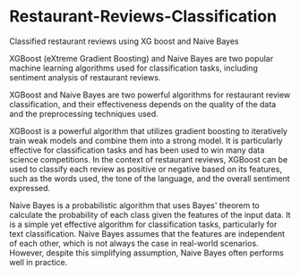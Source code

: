# Restaurant-Reviews-Classification
Classified restaurant reviews using XG boost and Naive Bayes 


XGBoost (eXtreme Gradient Boosting) and Naive Bayes are two popular machine learning algorithms used for classification tasks, including sentiment analysis of restaurant reviews.

XGBoost and Naive Bayes are two powerful algorithms for restaurant review classification, and their effectiveness depends on the quality of the data and the preprocessing techniques used.

XGBoost is a powerful algorithm that utilizes gradient boosting to iteratively train weak models and combine them into a strong model. It is particularly effective for classification tasks and has been used to win many data science competitions. In the context of restaurant reviews, XGBoost can be used to classify each review as positive or negative based on its features, such as the words used, the tone of the language, and the overall sentiment expressed.

Naive Bayes is a probabilistic algorithm that uses Bayes' theorem to calculate the probability of each class given the features of the input data. It is a simple yet effective algorithm for classification tasks, particularly for text classification. Naive Bayes assumes that the features are independent of each other, which is not always the case in real-world scenarios. However, despite this simplifying assumption, Naive Bayes often performs well in practice.
